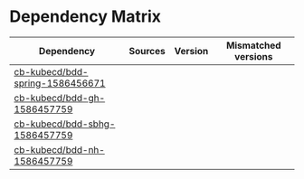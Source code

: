 # Dependency Matrix

Dependency | Sources | Version | Mismatched versions
---------- | ------- | ------- | -------------------
[cb-kubecd/bdd-spring-1586456671](https://github.com/cb-kubecd/bdd-spring-1586456671.git) |  | []() | 
[cb-kubecd/bdd-gh-1586457759](https://github.com/cb-kubecd/bdd-gh-1586457759.git) |  | []() | 
[cb-kubecd/bdd-sbhg-1586457759](https://github.com/cb-kubecd/bdd-sbhg-1586457759.git) |  | []() | 
[cb-kubecd/bdd-nh-1586457759](https://github.com/cb-kubecd/bdd-nh-1586457759.git) |  | []() | 
